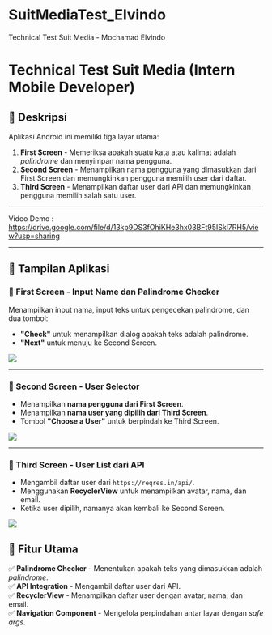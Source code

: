 # SuitMediaTest_Elvindo
Technical Test Suit Media  - Mochamad Elvindo 

# Technical Test Suit Media (Intern Mobile Developer)

## 📖 Deskripsi
Aplikasi Android ini memiliki tiga layar utama:
1. **First Screen** - Memeriksa apakah suatu kata atau kalimat adalah *palindrome* dan menyimpan nama pengguna.
2. **Second Screen** - Menampilkan nama pengguna yang dimasukkan dari First Screen dan memungkinkan pengguna memilih user dari daftar.
3. **Third Screen** - Menampilkan daftar user dari API dan memungkinkan pengguna memilih salah satu user.

---

Video Demo : https://drive.google.com/file/d/13kp9DS3fOhiKHe3hx03BFt95ISkl7RH5/view?usp=sharing

---

## 📸 Tampilan Aplikasi
### **🔹 First Screen - Input Name dan Palindrome Checker**
Menampilkan input nama, input teks untuk pengecekan palindrome, dan dua tombol:  
- **"Check"** untuk menampilkan dialog apakah teks adalah palindrome.
- **"Next"** untuk menuju ke Second Screen.

<img src="[https://drive.google.com/uc?export=view&id=YOUR_FIRST_SCREEN_IMAGE_ID](https://drive.google.com/file/d/1fGmzlpi0qMN1gzij_Ao9RzibaCf8kFmQ/view?usp=sharing)/uc?export=view&id=YOUR_THIRD_SCREEN_IMAGE_ID" >

---

### **🔹 Second Screen - User Selector**
- Menampilkan **nama pengguna dari First Screen**.
- Menampilkan **nama user yang dipilih dari Third Screen**.
- Tombol **"Choose a User"** untuk berpindah ke Third Screen.

<img src="[https://drive.google.com/uc?export=view&id=YOUR_SECOND_SCREEN_IMAGE_ID](https://drive.google.com/file/d/1kchm4VY7o8qZwzf68AVV-wazuLB0bJ7L/view?usp=sharing)/uc?export=view&id=YOUR_THIRD_SCREEN_IMAGE_ID" >

---

### **🔹 Third Screen - User List dari API**
- Mengambil daftar user dari `https://reqres.in/api/`.
- Menggunakan **RecyclerView** untuk menampilkan avatar, nama, dan email.
- Ketika user dipilih, namanya akan kembali ke Second Screen.

<img src="[https://drive.google.com](https://drive.google.com/file/d/1-A42EhjcONbEIX--CgiF_SC36ykHLsQp/view?usp=sharing)/uc?export=view&id=YOUR_THIRD_SCREEN_IMAGE_ID" >


## 🎯 Fitur Utama
✅ **Palindrome Checker** - Menentukan apakah teks yang dimasukkan adalah *palindrome*.  
✅ **API Integration** - Mengambil daftar user dari API.  
✅ **RecyclerView** - Menampilkan daftar user dengan avatar, nama, dan email.  
✅ **Navigation Component** - Mengelola perpindahan antar layar dengan *safe args*.  
